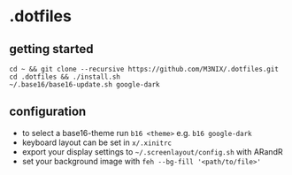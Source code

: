 # .dotfiles

## getting started

```
cd ~ && git clone --recursive https://github.com/M3NIX/.dotfiles.git
cd .dotfiles && ./install.sh
~/.base16/base16-update.sh google-dark
```

## configuration

- to select a base16-theme run `b16 <theme>` e.g. `b16 google-dark`
- keyboard layout can be set in `x/.xinitrc`
- export your display settings to `~/.screenlayout/config.sh` with ARandR
- set your background image with `feh --bg-fill '<path/to/file>'`

